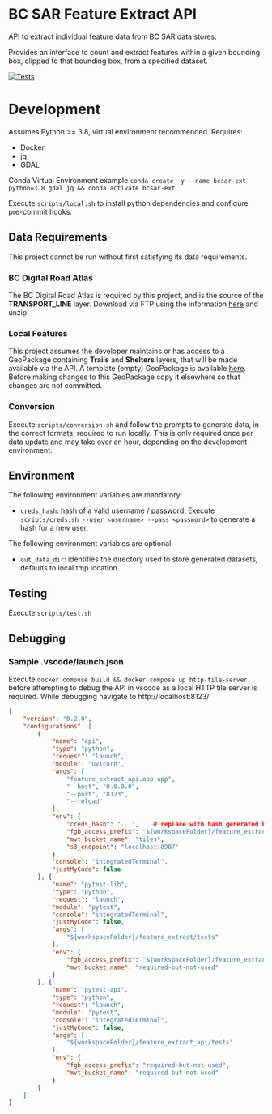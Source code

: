 # BC SAR Feature Extract API
API to extract individual feature data from BC SAR data stores.

Provides an interface to count and extract features within a given bounding box, clipped to that bounding box, from a specified dataset.

[![Tests](https://github.com/sparkgeo/SAR-BC-feature-extract/actions/workflows/tests.yml/badge.svg?branch=main)](https://github.com/sparkgeo/SAR-BC-feature-extract/actions/workflows/tests.yml)

# Development
Assumes Python >= 3.8, virtual environment recommended.
Requires:
- Docker
- jq
- GDAL

Conda Virtual Environment example `conda create -y --name bcsar-ext python=3.8 gdal jq && conda activate bcsar-ext`

Execute `scripts/local.sh` to install python dependencies and configure pre-commit hooks.

## Data Requirements
This project cannot be run without first satisfying its data requirements.

### BC Digital Road Atlas
The BC Digital Road Atlas is required by this project, and is the source of the **TRANSPORT_LINE** layer. Download via FTP using the information [here](https://www2.gov.bc.ca/gov/content/data/geographic-data-services/topographic-data/roads) and unzip.

### Local Features
This project assumes the developer maintains or has access to a GeoPackage containing **Trails** and **Shelters** layers, that will be made available via the API. A template (empty) GeoPackage is available [here](./feature_extract/data/template/local-features.gpkg). Before making changes to this GeoPackage copy it elsewhere so that changes are not committed.

### Conversion
Execute `scripts/conversion.sh` and follow the prompts to generate data, in the correct formats, required to run locally. This is only required once per data update and may take over an hour, depending on the development environment.

## Environment
The following environment variables are mandatory:
- `creds_hash`: hash of a valid username / password. Execute `scripts/creds.sh --user <username> --pass <password>` to generate a hash for a new user.

The following environment variables are optional:
- `out_data_dir`: identifies the directory used to store generated datasets, defaults to local tmp location.

## Testing
Execute `scripts/test.sh`

## Debugging
### Sample .vscode/launch.json
Execute `docker compose build && docker compose up http-tile-server` before attempting to debug the API in vscode as a local HTTP tile server is required.
While debugging navigate to http://localhost:8123/

```json
{
    "version": "0.2.0",
    "configurations": [
        {
            "name": "api",
            "type": "python",
            "request": "launch",
            "module": "uvicorn",
            "args": [
                "feature_extract_api.app:app",
                "--host", "0.0.0.0",
                "--port", "8123",
                "--reload"
            ],
            "env": {
                "creds_hash": "...",    # replace with hash generated by scripts/creds.sh
                "fgb_access_prefix": "${workspaceFolder}/feature_extract/data/fgb-data",
                "mvt_bucket_name": "tiles",
                "s3_endpoint": "localhost:8987"
            },
            "console": "integratedTerminal",
            "justMyCode": false
        }, {
            "name": "pytest-lib",
            "type": "python",
            "request": "launch",
            "module": "pytest",
            "console": "integratedTerminal",
            "justMyCode": false,
            "args": [
                "${workspaceFolder}/feature_extract/tests"
            ],
            "env": {
                "fgb_access_prefix": "${workspaceFolder}/feature_extract/tests/data",
                "mvt_bucket_name": "required-but-not-used"
            }
        }, {
            "name": "pytest-api",
            "type": "python",
            "request": "launch",
            "module": "pytest",
            "console": "integratedTerminal",
            "justMyCode": false,
            "args": [
                "${workspaceFolder}/feature_extract_api/tests"
            ],
            "env": {
                "fgb_access_prefix": "required-but-not-used",
                "mvt_bucket_name": "required-but-not-used"
            }
        }
    ]
}
```